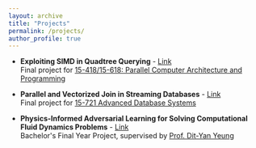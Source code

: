 ```yaml
---
layout: archive
title: "Projects"
permalink: /projects/
author_profile: true
---
```


* **Exploiting SIMD in Quadtree Querying** - [Link](https://rr-15618-s25.github.io/QT-SIMD/)  
  Final project for [15-418/15-618: Parallel Computer Architecture and Programming](https://www.cs.cmu.edu/afs/cs/academic/class/15418-s25/www/index.html)

* **Parallel and Vectorized Join in Streaming Databases** - [Link](https://docs.google.com/presentation/d/1VGVqYHFhhuUBX3q4ti4H-pYni-6FpRq0YMZXsB1iMJg/edit?usp=sharing)  
  Final project for [15-721 Advanced Database Systems](https://www.cs.cmu.edu/~15721-f24/)

* **Physics-Informed Adversarial Learning for Solving Computational Fluid Dynamics Problems** - [Link](https://github.com/DL-for-CFD/alpinn_for_submission)  
  Bachelor's Final Year Project, supervised by [Prof. Dit-Yan Yeung](https://sites.google.com/view/dyyeung)
